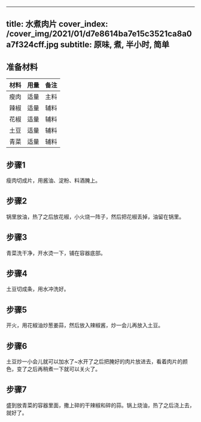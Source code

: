 
---
title: 水煮肉片
cover_index: /cover_img/2021/01/d7e8614ba7e15c3521ca8a0a7f324cff.jpg
subtitle: 原味, 煮, 半小时, 简单
---

## 准备材料

| 材料     | 用量 | 备注|
| ------- | ----- | --- |
| 瘦肉 | 适量| 主料 |
| 辣椒 | 适量| 辅料 |
| 花椒 | 适量| 辅料 |
| 土豆 | 适量| 辅料 |
| 青菜 | 适量| 辅料 |

## 步骤1

瘦肉切成片，用酱油、淀粉、料酒腌上。

## 步骤2

锅里放油，热了之后放花椒，小火烧一阵子，然后把花椒丢掉，油留在锅里。

## 步骤3

青菜洗干净，开水烫一下，铺在容器底部。

## 步骤4

土豆切成条，用水冲洗好。

## 步骤5

开火，用花椒油炒葱姜蒜，然后放入辣椒酱，炒一会儿再放入土豆。

## 步骤6

土豆炒一小会儿就可以加水了~水开了之后把腌好的肉片放进去，看着肉片的颜色，变了之后再稍煮一下就可以关火了。

## 步骤7

盛到放青菜的容器里面，撒上碎的干辣椒和碎的蒜。锅上烧油，热了之后浇上去，就好了。

